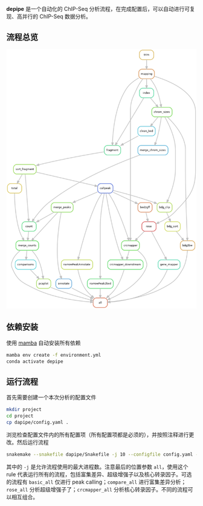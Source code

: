 **depipe** 是一个自动化的 ChIP-Seq 分析流程，在完成配置后，可以自动进行可复现、高并行的 ChIP-Seq 数据分析。

## 流程总览

![images/rulegraph.png](images/rulegraph.png)

## 依赖安装

使用 [mamba](https://mamba.readthedocs.io/) 自动安装所有依赖

```bash
mamba env create -f environment.yml
conda activate depipe
```

## 运行流程

首先需要创建一个本次分析的配置文件

```bash
mkdir project
cd project
cp dapipe/config.yaml .
```

浏览检查配置文件内的所有配置项（所有配置项都是必须的），并按照注释进行更改。然后运行流程

```bash
snakemake --snakefile dapipe/Snakefile -j 10 --configfile config.yaml -- all
```

其中的 `-j` 是允许流程使用的最大进程数。注意最后的位置参数 `all`，使用这个 rule 代表运行所有的流程，包括富集差异、超级增强子以及核心转录因子。可选的流程有 `basic_all` 仅进行 peak calling；`compare_all` 进行富集差异分析；`rose_all` 分析超级增强子了；`crcmapper_all` 分析核心转录因子。不同的流程可以相互组合。
